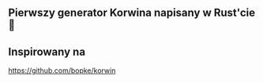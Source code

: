 ## Pierwszy generator Korwina napisany w Rust'cie 🦀

## Inspirowany na

https://github.com/bopke/korwin
